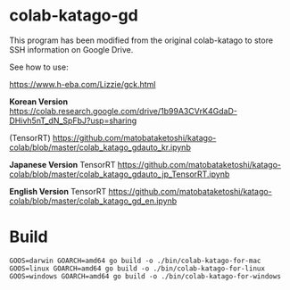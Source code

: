 # colab-katago-gd

This program has been modified from the original colab-katago to store SSH information on Google Drive.

See how to use:   

https://www.h-eba.com/Lizzie/gck.html

**Korean Version**  
https://colab.research.google.com/drive/1b99A3CVrK4GdaD-DHivh5nT_dN_SpFbJ?usp=sharing

(TensorRT)
https://github.com/matobataketoshi/katago-colab/blob/master/colab_katago_gdauto_kr.ipynb

**Japanese Version** TensorRT
https://github.com/matobataketoshi/katago-colab/blob/master/colab_katago_gdauto_jp_TensorRT.ipynb

**English Version** TensorRT
https://github.com/matobataketoshi/katago-colab/blob/master/colab_katago_gd_en.ipynb

# Build
```
GOOS=darwin GOARCH=amd64 go build -o ./bin/colab-katago-for-mac 
GOOS=linux GOARCH=amd64 go build -o ./bin/colab-katago-for-linux
GOOS=windows GOARCH=amd64 go build -o ./bin/colab-katago-for-windows
```
